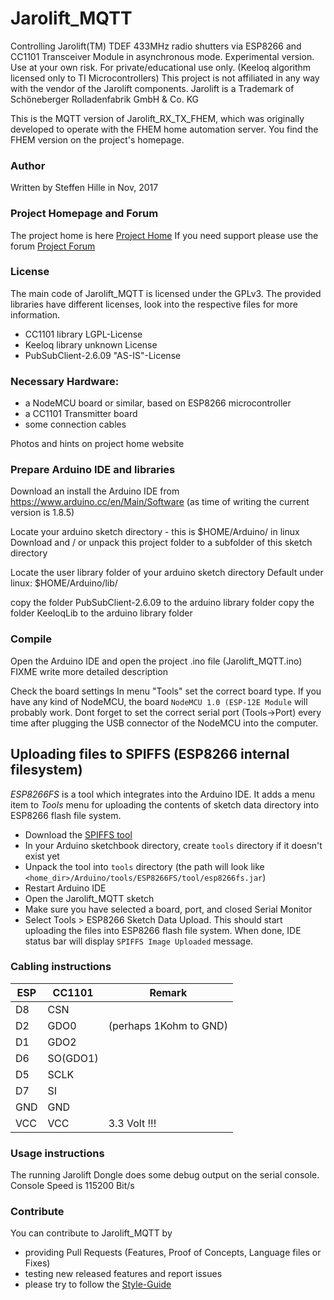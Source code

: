 # Jarolift_MQTT

Controlling Jarolift(TM) TDEF 433MHz radio shutters via ESP8266 and CC1101 Transceiver Module in asynchronous mode.
Experimental version.
Use at your own risk. For private/educational use only. (Keeloq algorithm licensed only to TI Microcontrollers)
This project is not affiliated in any way with the vendor of the Jarolift components.
Jarolift is a Trademark of Schöneberger Rolladenfabrik GmbH & Co. KG

This is the MQTT version of Jarolift_RX_TX_FHEM, which was originally developed to operate with the 
FHEM home automation server. You find the FHEM version on the project's homepage.


### Author

Written by Steffen Hille in Nov, 2017


### Project Homepage and Forum

The project home is here [Project Home](http://www.bastelbudenbuben.de/2017/04/25/protokollanalyse-von-jarolift-tdef-motoren/)
If you need support please use the forum [Project Forum](http://www.bastelbudenbuben.de/forum/)


### License
The main code of Jarolift_MQTT is licensed under the GPLv3. 
The provided libraries have different licenses, look into the respective files for more information.
* CC1101 library        LGPL-License
* Keeloq library        unknown License
* PubSubClient-2.6.09   "AS-IS"-License

### Necessary Hardware:

* a NodeMCU board or similar, based on ESP8266 microcontroller
* a CC1101 Transmitter board
* some connection cables

Photos and hints on project home website

 
### Prepare Arduino IDE and libraries

Download an install the Arduino IDE from https://www.arduino.cc/en/Main/Software
(as time of writing the current version is 1.8.5)

Locate your arduino sketch directory - this is $HOME/Arduino/ in linux
Download and / or unpack this project folder to a subfolder of this sketch directory

Locate the user library folder of your arduino sketch directory
Default under linux: $HOME/Arduino/lib/

copy the folder PubSubClient-2.6.09 to the arduino library folder
copy the folder KeeloqLib to the arduino library folder


### Compile

Open the Arduino IDE and open the project .ino file (Jarolift_MQTT.ino)
FIXME write more detailed description


Check the board settings 
In menu "Tools" set the correct board type. If you have any kind of NodeMCU, the board
``NodeMCU 1.0 (ESP-12E Module`` will probably work.
Dont forget to set the correct serial port (Tools->Port) every time after plugging the USB connector of the NodeMCU into the computer.



Uploading files to SPIFFS (ESP8266 internal filesystem)
------------------------------

*ESP8266FS* is a tool which integrates into the Arduino IDE. It adds a
menu item to *Tools* menu for uploading the contents of sketch data
directory into ESP8266 flash file system.

-  Download the [SPIFFS tool](https://github.com/esp8266/arduino-esp8266fs-plugin/releases/download/0.3.0/ESP8266FS-0.3.0.zip)
-  In your Arduino sketchbook directory, create ``tools`` directory if
   it doesn't exist yet
-  Unpack the tool into ``tools`` directory (the path will look like
   ``<home_dir>/Arduino/tools/ESP8266FS/tool/esp8266fs.jar``)
-  Restart Arduino IDE
-  Open the Jarolift_MQTT sketch
-  Make sure you have selected a board, port, and closed Serial Monitor
-  Select Tools > ESP8266 Sketch Data Upload. This should start
   uploading the files into ESP8266 flash file system. When done, IDE
   status bar will display ``SPIFFS Image Uploaded`` message.


### Cabling instructions
ESP | CC1101 | Remark
------|------|------
D8 | CSN
D2 | GDO0 | (perhaps 1Kohm to GND)
D1 | GDO2
D6 | SO(GDO1)
D5 | SCLK
D7 | SI
GND | GND
VCC | VCC | 3.3 Volt !!!


### Usage instructions

The running Jarolift Dongle does some debug output on the serial console.
Console Speed is 115200 Bit/s



### Contribute

You can contribute to Jarolift_MQTT by
- providing Pull Requests (Features, Proof of Concepts, Language files or Fixes)
- testing new released features and report issues
- please try to follow the [Style-Guide](https://www.gnu.org/prep/standards/html_node/Writing-C.html#Writing-C)
